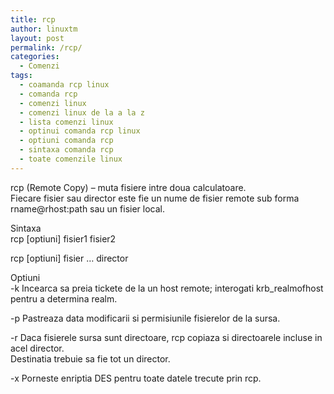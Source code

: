 ```yaml
---
title: rcp
author: linuxtm
layout: post
permalink: /rcp/
categories:
  - Comenzi
tags:
  - coamanda rcp linux
  - comanda rcp
  - comenzi linux
  - comenzi linux de la a la z
  - lista comenzi linux
  - optinui comanda rcp linux
  - optiuni comanda rcp
  - sintaxa comanda rcp
  - toate comenzile linux
---
```

rcp (Remote Copy) &#8211; muta fisiere intre doua calculatoare.  
Fiecare fisier sau director este fie un nume de fisier remote sub forma rname@rhost:path sau un fisier local.

Sintaxa  
rcp [optiuni] fisier1 fisier2

rcp [optiuni] fisier &#8230; director

Optiuni  
-k Incearca sa preia tickete de la un host remote; interogati krb_realmofhost pentru a determina realm.

-p Pastreaza data modificarii si permisiunile fisierelor de la sursa.

-r Daca fisierele sursa sunt directoare, rcp copiaza si directoarele incluse in acel director.  
Destinatia trebuie sa fie tot un director.

-x Porneste enriptia DES pentru toate datele trecute prin rcp.